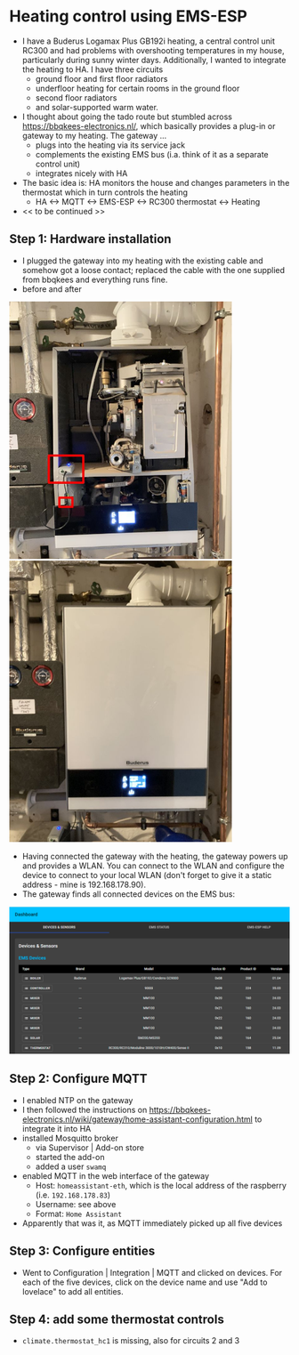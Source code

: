# Heating control using EMS-ESP

* I have a Buderus Logamax Plus GB192i heating, a central control unit RC300 and had problems with 
overshooting temperatures in my house, particularly during sunny winter days. Additionally, I wanted
to integrate the heating to HA. I have three circuits
  * ground floor and first floor radiators
  * underfloor heating for certain rooms in the ground floor
  * second floor radiators
  * and solar-supported warm water.
* I thought about going the tado route but stumbled across https://bbqkees-electronics.nl/, which basically provides a plug-in or gateway to my heating. The gateway ...
  * plugs into the heating via its service jack
  * complements the existing EMS bus (i.a. think of it as a separate control unit)
  * integrates nicely with HA
* The basic idea is: HA monitors the house and changes parameters in the thermostat which in turn controls the heating
  * HA <-> MQTT <-> EMS-ESP <-> RC300 thermostat <-> Heating
* << to be continued >>

## Step 1: Hardware installation
* I plugged the gateway into my heating with the existing cable and somehow got a loose contact; replaced the cable with the one supplied from bbqkees and everything runs fine.
* before and after
<img src="./image/IMG-7680_.jpg" width="400">
<img src="./image/IMG-7681_.jpg" width="400">

* Having connected the gateway with the heating, the gateway powers up and provides a WLAN. You can connect to the WLAN and configure the device to 
connect to your local WLAN (don't forget to give it a static address - mine is 192.168.178.90).
* The gateway finds all connected devices on the EMS bus:
<img src="./image/ems-esp.PNG">

## Step 2: Configure MQTT
* I enabled NTP on the gateway
* I then followed the instructions on https://bbqkees-electronics.nl/wiki/gateway/home-assistant-configuration.html to integrate it into HA
* installed Mosquitto broker
  * via Supervisor | Add-on store
  * started the add-on
  * added a user ```swamq```
* enabled MQTT in the web interface of the gateway
  * Host: ```homeassistant-eth```, which is the local address of the raspberry (i.e. ```192.168.178.83```)
  * Username: see above
  * Format: ```Home Assistant```
* Apparently that was it, as MQTT immediately picked up all five devices

## Step 3: Configure entities
* Went to Configuration | Integration | MQTT and clicked on devices. For each of the five devices, click on 
  the device name and use "Add to lovelace" to add all entities.
  
## Step 4: add some thermostat controls
* `climate.thermostat_hc1` is missing, also for circuits 2 and 3

